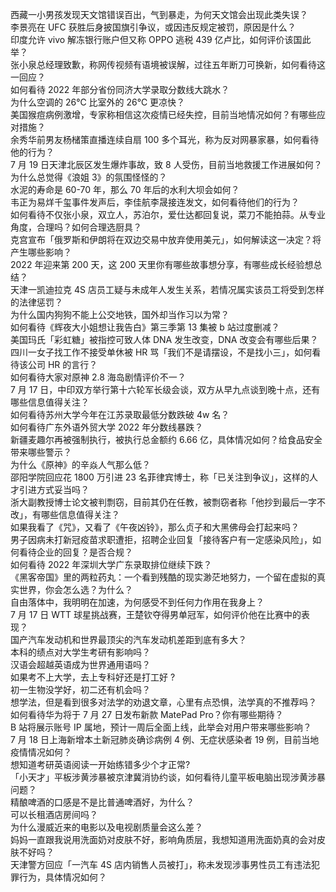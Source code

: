西藏一小男孩发现天文馆错误百出，气到暴走，为何天文馆会出现此类失误？  
李景亮在 UFC 获胜后身披国旗引争议，或因违反规定被罚，原因是什么？  
印度允许 vivo 解冻银行账户但又称 OPPO 逃税 439 亿卢比，如何评价该国此举？  
张小泉总经理致歉，称网传视频有语境被误解，过往五年断刀可换新，如何看待这一回应？  
如何看待 2022 年部分省份同济大学录取分数线大跳水？  
为什么空调的 26℃ 比室外的 26℃ 更凉快？  
美国猴痘病例激增，专家称相信这次疫情已经失控，目前当地情况如何？有哪些应对措施？  
余秀华前男友杨槠策直播连续自扇 100 多个耳光，称为反对网暴家暴，如何看待他的行为？  
7 月 19 日天津北辰区发生爆炸事故，致 8 人受伤，目前当地救援工作进展如何？  
为什么总觉得《浪姐 3》的氛围怪怪的？  
水泥的寿命是 60-70 年，那么 70 年后的水利大坝会如何？  
韦正为易烊千玺事件发声后，李佳航李晟接连发文，如何看待他们的行为？  
如何看待不仅张小泉，双立人，苏泊尔，爱仕达都回复说，菜刀不能拍蒜。从专业角度，合理吗？如何合理选厨具？  
克宫宣布「俄罗斯和伊朗将在双边交易中放弃使用美元」，如何解读这一决定？将产生哪些影响？  
2022 年迎来第 200 天，这 200 天里你有哪些故事想分享，有哪些成长经验想总结？  
天津一凯迪拉克 4S 店员工疑与未成年人发生关系，若情况属实该员工将受到怎样的法律惩罚？  
为什么国内狗狗不能上公交地铁，国外却当作习以为常？  
如何看待《辉夜大小姐想让我告白》第三季第 13 集被 b 站过度删减？  
美国玛氏「彩虹糖」被指控可致人体 DNA 发生改变，DNA 改变会有哪些后果？  
四川一女子找工作不接受单休被 HR 骂「我们不是请摆设，不是找小三」，如何看待该公司 HR 的言行？  
如何看待大家对原神 2.8 海岛剧情评价不一？  
7 月 17 日，中印双方举行第十六轮军长级会谈，双方从早九点谈到晚十点，还有哪些信息值得关注？  
如何看待苏州大学今年在江苏录取最低分数跌破 4w 名？  
如何看待广东外语外贸大学 2022 年分数线暴跌？  
新疆麦趣尔再被强制执行，被执行总金额约 6.66 亿，具体情况如何？给食品安全带来哪些警示？  
为什么《原神》的辛焱人气那么低？  
邵阳学院回应花 1800 万引进 23 名菲律宾博士，称「已关注到争议」，这样的人才引进方式妥当吗？  
浙大副教授博士论文被判剽窃，目前其仍在任教，被剽窃者称「他抄到最后一字不改」，有哪些信息值得关注？  
如果我看了《咒》，又看了《午夜凶铃》，那么贞子和大黑佛母会打起来吗？  
男子因病未打新冠疫苗求职遭拒，招聘企业回复「接待客户有一定感染风险」，如何看待企业的回复？是否合规？  
如何看待 2022 年深圳大学广东录取排位继续下跌？  
《黑客帝国》里的两粒药丸：一个看到残酷的现实渺茫地努力，一个留在虚拟的真实世界，你会怎么选？为什么？  
自由落体中，我明明在加速，为何感受不到任何力作用在我身上？  
7 月 17 日 WTT 球星挑战赛，王楚钦夺得男单冠军，如何评价他在比赛中的表现？  
国产汽车发动机和世界最顶尖的汽车发动机差距到底有多大？  
本科的绩点对大学生考研有影响吗？  
汉语会超越英语成为世界通用语吗？  
如果考不上大学，去上专科好还是打工好 ?  
初一生物没学好，初二还有机会吗？  
想学法，但是看到很多对法学的劝退文章，心里有点恐惧，法学真的不推荐吗？  
如何看待华为将于 7 月 27 日发布新款 MatePad Pro？你有哪些期待？  
B 站将展示账号 IP 属地，预计一周后全面上线，此举会对用户带来哪些影响？  
7 月 18 日上海新增本土新冠肺炎确诊病例 4 例、无症状感染者 19 例，目前当地疫情情况如何？  
想知道考研英语阅读一开始练错多少个才正常?  
「小天才」平板涉黄涉暴被京津冀消协约谈，如何看待儿童平板电脑出现涉黄涉暴问题？  
精酿啤酒的口感是不是比普通啤酒好，为什么？  
可以长租酒店房间吗？  
为什么漫威近来的电影以及电视剧质量会这么差？  
妈妈一直跟我说用洗面奶对皮肤不好，影响角质层，我想知道用洗面奶真的会对皮肤不好吗？  
天津警方回应「一汽车 4S 店内销售人员被打」，称未发现涉事男性员工有违法犯罪行为，具体情况如何？  

